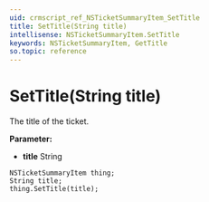 ```yaml
---
uid: crmscript_ref_NSTicketSummaryItem_SetTitle
title: SetTitle(String title)
intellisense: NSTicketSummaryItem.SetTitle
keywords: NSTicketSummaryItem, GetTitle
so.topic: reference
---
```


# SetTitle(String title)

The title of the ticket.

**Parameter:** 
* **title** String

```crmscript
NSTicketSummaryItem thing;
String title;
thing.SetTitle(title);
```


